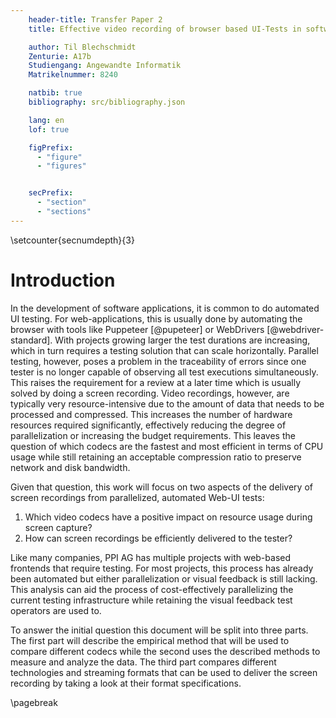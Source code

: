 ```yaml
---
    header-title: Transfer Paper 2
    title: Effective video recording of browser based UI-Tests in software development

    author: Til Blechschmidt
    Zenturie: A17b
    Studiengang: Angewandte Informatik
    Matrikelnummer: 8240

    natbib: true
    bibliography: src/bibliography.json

    lang: en
    lof: true

    figPrefix:
      - "figure"
      - "figures"


    secPrefix:
      - "section"
      - "sections"
---
```


\setcounter{secnumdepth}{3}

# Introduction

In the development of software applications, it is common to do automated UI testing. For web-applications, this is usually done by automating the browser with tools like Puppeteer [@pupeteer] or WebDrivers [@webdriver-standard]. With projects growing larger the test durations are increasing, which in turn requires a testing solution that can scale horizontally. Parallel testing, however, poses a problem in the traceability of errors since one tester is no longer capable of observing all test executions simultaneously. This raises the requirement for a review at a later time which is usually solved by doing a screen recording. Video recordings, however, are typically very resource-intensive due to the amount of data that needs to be processed and compressed. This increases the number of hardware resources required significantly, effectively reducing the degree of parallelization or increasing the budget requirements. This leaves the question of which codecs are the fastest and most efficient in terms of CPU usage while still retaining an acceptable compression ratio to preserve network and disk bandwidth.

Given that question, this work will focus on two aspects of the delivery of screen recordings from parallelized, automated Web-UI tests:

1. Which video codecs have a positive impact on resource usage during screen capture?
2. How can screen recordings be efficiently delivered to the tester?

Like many companies, PPI AG has multiple projects with web-based frontends that require testing. For most projects, this process has already been automated but either parallelization or visual feedback is still lacking. This analysis can aid the process of cost-effectively parallelizing the current testing infrastructure while retaining the visual feedback test operators are used to.

To answer the initial question this document will be split into three parts. The first part will describe the empirical method that will be used to compare different codecs while the second uses the described methods to measure and analyze the data. The third part compares different technologies and streaming formats that can be used to deliver the screen recording by taking a look at their format specifications.

\pagebreak
